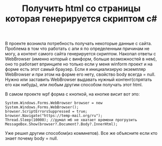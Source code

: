﻿---
title: "Получить html со страницы которая генерируется скриптом c#"
se.owner.user_id: 295170
se.owner.display_name: "opadfnezig"
se.owner.link: "https://ru.stackoverflow.com/users/295170/opadfnezig"
se.link: "https://ru.stackoverflow.com/questions/819655/%d0%9f%d0%be%d0%bb%d1%83%d1%87%d0%b8%d1%82%d1%8c-html-%d1%81%d0%be-%d1%81%d1%82%d1%80%d0%b0%d0%bd%d0%b8%d1%86%d1%8b-%d0%ba%d0%be%d1%82%d0%be%d1%80%d0%b0%d1%8f-%d0%b3%d0%b5%d0%bd%d0%b5%d1%80%d0%b8%d1%80%d1%83%d0%b5%d1%82%d1%81%d1%8f-%d1%81%d0%ba%d1%80%d0%b8%d0%bf%d1%82%d0%be%d0%bc-c"
se.question_id: 819655
se.post_type: question
se.score: 1
---
<p>В проекте возникла потребность получать некоторые данные с сайта. Проблема в том что работать с апи я по определенным причинам не могу, а контент самого сайта генерируется скриптом. Накопал ответы с WebBrowser (именно который с винформ, больше возможностей в нем), оно то работает впринципе но только если у меня winform проект и на форме есть этот самый браузер. Если я инициализирую экземпляр WebBrowser и при этом на форме его нету, свойство body всегда = null. Нужно или заставить WebBrowser выдавать нужный контент(спрятать его как нибудь), или любым другим способом получать этот html.</p>

<p>В самом проекте wpf форма с кнопкой, на кнопке висит вот это:</p>

<pre><code>System.Windows.Forms.WebBrowser browser = new 
System.Windows.Forms.WebBrowser();
browser.ScriptErrorsSuppressed = true;
browser.Navigate("https://temp-mail.org/ru");
Thread.Sleep(10000); //думал мб не хватает времени прогрузить
MessageBox.Show(browser?.Document?.Body?.InnerHtml);
</code></pre>

<p>Уже решил другим способом(из коммнетов). Все же объясните если кто знает почему body = null.</p>
